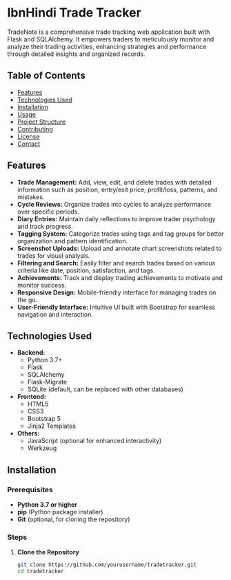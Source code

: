 # IbnHindi Trade Tracker

TradeNote is a comprehensive trade tracking web application built with Flask and SQLAlchemy. It empowers traders to meticulously monitor and analyze their trading activities, enhancing strategies and performance through detailed insights and organized records.

## Table of Contents

- [Features](#features)
- [Technologies Used](#technologies-used)
- [Installation](#installation)
- [Usage](#usage)
- [Project Structure](#project-structure)
- [Contributing](#contributing)
- [License](#license)
- [Contact](#contact)

## Features

- **Trade Management:** Add, view, edit, and delete trades with detailed information such as position, entry/exit price, profit/loss, patterns, and mistakes.
- **Cycle Reviews:** Organize trades into cycles to analyze performance over specific periods.
- **Diary Entries:** Maintain daily reflections to improve trader psychology and track progress.
- **Tagging System:** Categorize trades using tags and tag groups for better organization and pattern identification.
- **Screenshot Uploads:** Upload and annotate chart screenshots related to trades for visual analysis.
- **Filtering and Search:** Easily filter and search trades based on various criteria like date, position, satisfaction, and tags.
- **Achievements:** Track and display trading achievements to motivate and monitor success.
- **Responsive Design:** Mobile-friendly interface for managing trades on the go.
- **User-Friendly Interface:** Intuitive UI built with Bootstrap for seamless navigation and interaction.

## Technologies Used

- **Backend:**
  - Python 3.7+
  - Flask
  - SQLAlchemy
  - Flask-Migrate
  - SQLite (default, can be replaced with other databases)
- **Frontend:**
  - HTML5
  - CSS3
  - Bootstrap 5
  - Jinja2 Templates
- **Others:**
  - JavaScript (optional for enhanced interactivity)
  - Werkzeug

## Installation

### Prerequisites

- **Python 3.7 or higher**
- **pip** (Python package installer)
- **Git** (optional, for cloning the repository)

### Steps

1. **Clone the Repository**

   ```bash
   git clone https://github.com/yourusername/tradetracker.git
   cd tradetracker
